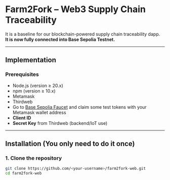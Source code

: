 # Farm2Fork – Web3 Supply Chain Traceability

It is a baseline for our blockchain-powered supply chain traceability dapp.  
**It is now fully connected into Base Sepolia Testnet.**

---

## Implementation

### Prerequisites
- Node.js (version ≥ 20.x)
- npm (version ≥ 10.x)
- Metamask
- Thirdweb
- Go to [Base Sepolia Faucet](https://www.alchemy.com/faucets/base-sepolia) and claim some test tokens with your Metamask wallet address
- **Client ID**
- **Secret Key** from Thirdweb (backend/IoT use)

---

## Installation (You only need to do it once)

### 1. Clone the repository
```bash
git clone https://github.com/<your-username>/farm2fork-web.git
cd farm2fork-web
